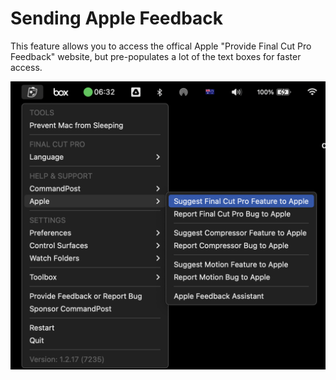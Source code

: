 # Sending Apple Feedback

This feature allows you to access the offical Apple "Provide Final Cut Pro Feedback" website, but pre-populates a lot of the text boxes for faster access.

![Apple Feedback](/static/apple-feedback.png)